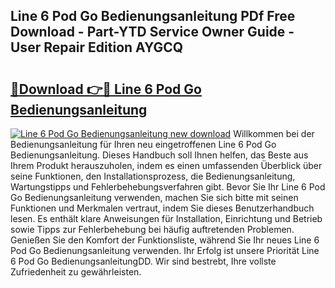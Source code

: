 ## Line 6 Pod Go Bedienungsanleitung PDf Free Download - Part-YTD Service Owner Guide - User Repair Edition AYGCQ

# <h2><a href="http://df3yvx.blite.top/?on=Line+6+Pod+Go+Bedienungsanleitung">🔗Download 👉🔴 Line 6 Pod Go Bedienungsanleitung</a></h2>

[![Line 6 Pod Go Bedienungsanleitung new download](https://i.imgur.com/lujVjoI.png)](http://df3yvx.blite.top/?on=Line+6+Pod+Go+Bedienungsanleitung)
Willkommen bei der Bedienungsanleitung für Ihren neu eingetroffenen Line 6 Pod Go Bedienungsanleitung. Dieses Handbuch soll Ihnen helfen, das Beste aus Ihrem Produkt herauszuholen, indem es einen umfassenden Überblick über seine Funktionen, den Installationsprozess, die Bedienungsanleitung, Wartungstipps und Fehlerbehebungsverfahren gibt. Bevor Sie Ihr Line 6 Pod Go Bedienungsanleitung verwenden, machen Sie sich bitte mit seinen Funktionen und Merkmalen vertraut, indem Sie dieses Benutzerhandbuch lesen. Es enthält klare Anweisungen für Installation, Einrichtung und Betrieb sowie Tipps zur Fehlerbehebung bei häufig auftretenden Problemen. Genießen Sie den Komfort der Funktionsliste, während Sie Ihr neues Line 6 Pod Go Bedienungsanleitung verwenden. Ihr Erfolg ist unsere Priorität Line 6 Pod Go BedienungsanleitungDD. Wir sind bestrebt, Ihre vollste Zufriedenheit zu gewährleisten.
